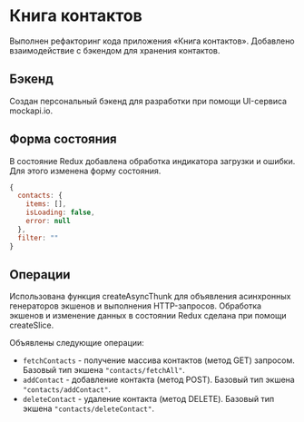 # Книга контактов

Выполнен рефакторинг кода приложения «Книга контактов». Добавлено взаимодействие
с бэкендом для хранения контактов.

## Бэкенд

Создан персональный бэкенд для разработки при помощи UI-сервиса mockapi.io.

## Форма состояния

В состояние Redux добавлена обработка индикатора загрузки и ошибки. Для этого
изменена форму состояния.

```jsx
{
  contacts: {
    items: [],
    isLoading: false,
    error: null
  },
  filter: ""
}
```

## Операции

Использована функция createAsyncThunk для объявления асинхронных генераторов
экшенов и выполнения HTTP-запросов. Обработка экшенов и изменение данных в
состоянии Redux сделана при помощи createSlice.

Объявлены следующие операции:

- `fetchContacts` - получение массива контактов (метод GET) запросом. Базовый
  тип экшена `"contacts/fetchAll"`.
- `addContact` - добавление контакта (метод POST). Базовый тип экшена
  `"contacts/addContact"`.
- `deleteContact` - удаление контакта (метод DELETE). Базовый тип экшена
  `"contacts/deleteContact"`.

